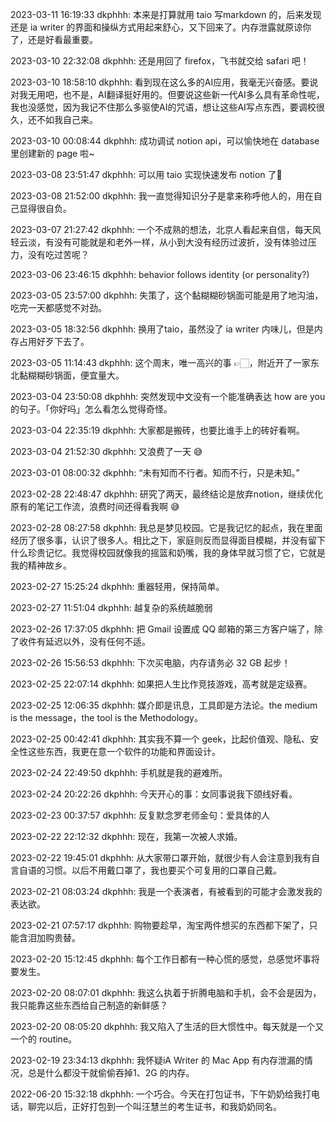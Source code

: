 2023-03-11 16:19:33 dkphhh: 本来是打算就用 taio 写markdown 的，后来发现还是 ia writer 的界面和操纵方式用起来舒心，又下回来了。内存泄露就原谅你了，还是好看最重要。

2023-03-10 22:32:08 dkphhh: 还是用回了 firefox，飞书就交给 safari 吧！

2023-03-10 18:58:10 dkphhh: 看到现在这么多的AI应用，我毫无兴奋感。要说对我无用吧，也不是，AI翻译挺好用的。但要说这些新一代AI多么具有革命性呢，我也没感觉，因为我记不住那么多驱使AI的咒语，想让这些AI写点东西，要调校很久，还不如我自己来。

2023-03-10 00:08:44 dkphhh: 成功调试 notion api，可以愉快地在 database 里创建新的 page 啦~

2023-03-08 23:51:47 dkphhh: 可以用 taio 实现快速发布 notion 了🥹

2023-03-08 21:52:00 dkphhh: 我一直觉得知识分子是拿来称呼他人的，用在自己显得很自负。

2023-03-07 21:27:42 dkphhh: 一个不成熟的想法，北京人看起来自信，每天风轻云淡，有没有可能就是和老外一样，从小到大没有经历过波折，没有体验过压力，没有吃过苦呢？

2023-03-06 23:46:15 dkphhh: behavior follows identity (or personality?)

2023-03-05 23:57:00 dkphhh: 失策了，这个黏糊糊砂锅面可能是用了地沟油，吃完一天都感觉不对劲。

2023-03-05 18:32:56 dkphhh: 换用了taio，虽然没了 ia writer 内味儿，但是内存占用好歹下去了。

2023-03-05 11:14:43 dkphhh: 这个周末，唯一高兴的事 👉🏻，附近开了一家东北黏糊糊砂锅面，便宜量大。

2023-03-04 23:50:08 dkphhh: 突然发现中文没有一个能准确表达 how are you 的句子。「你好吗」怎么看怎么觉得奇怪。

2023-03-04 22:35:19 dkphhh: 大家都是搬砖，也要比谁手上的砖好看啊。

2023-03-04 21:52:30 dkphhh: 又浪费了一天 😅

2023-03-01 08:00:32 dkphhh: “未有知而不行者。知而不行，只是未知。”

2023-02-28 22:48:47 dkphhh: 研究了两天，最终结论是放弃notion，继续优化原有的笔记工作流，浪费时间还得看我啊 😅

2023-02-28 08:27:58 dkphhh: 我总是梦见校园。它是我记忆的起点，我在里面经历了很多事，认识了很多人。相比之下，家庭则反而显得面目模糊，并没有留下什么珍贵记忆。我觉得校园就像我的摇篮和奶嘴，我的身体早就习惯了它，它就是我的精神故乡。

2023-02-27 15:25:24 dkphhh: 重器轻用，保持简单。

2023-02-27 11:51:04 dkphhh: 越复杂的系统越脆弱

2023-02-26 17:37:05 dkphhh: 把 Gmail 设置成 QQ 邮箱的第三方客户端了，除了收件有延迟以外，没有任何不适。

2023-02-26 15:56:53 dkphhh: 下次买电脑，内存请务必 32 GB 起步！

2023-02-25 22:07:14 dkphhh: 如果把人生比作竞技游戏，高考就是定级赛。

2023-02-25 12:06:35 dkphhh: 媒介即是讯息，工具即是方法论。the medium is the message，the tool is the Methodology。

2023-02-25 00:42:41 dkphhh: 其实我不算一个 geek，比起价值观、隐私、安全性这些东西，我更在意一个软件的功能和界面设计。

2023-02-24 22:49:50 dkphhh: 手机就是我的避难所。

2023-02-24 20:22:26 dkphhh: 今天开心的事：女同事说我下颌线好看。

2023-02-23 00:37:57 dkphhh: 反复默念罗老师金句：爱具体的人

2023-02-22 22:12:32 dkphhh: 现在，我第一次被人求婚。

2023-02-22 19:45:01 dkphhh: 从大家带口罩开始，就很少有人会注意到我有自言自语的习惯。以后不用戴口罩了，我也要买个可复用的口罩自己戴。

2023-02-21 08:03:24 dkphhh: 我是一个表演者，有被看到的可能才会激发我的表达欲。

2023-02-21 07:57:17 dkphhh: 购物要趁早，淘宝两件想买的东西都下架了，只能含泪加购贵替。

2023-02-20 15:12:45 dkphhh: 每个工作日都有一种心慌的感觉，总感觉坏事将要发生。

2023-02-20 08:07:01 dkphhh: 我这么执着于折腾电脑和手机，会不会是因为，我只能靠这些东西给自己制造的新鲜感？

2023-02-20 08:05:20 dkphhh: 我又陷入了生活的巨大惯性中。每天就是一个又一个的 routine。

2023-02-19 23:34:13 dkphhh: 我怀疑iA Writer 的 Mac App 有内存泄漏的情况，总是什么都没干就偷偷吞掉1、2G 的内存。

2022-06-20 15:32:18 dkphhh: 一个巧合。今天在打包证书，下午奶奶给我打电话，聊完以后，正好打包到一个叫汪慧兰的考生证书，和我奶奶同名。


